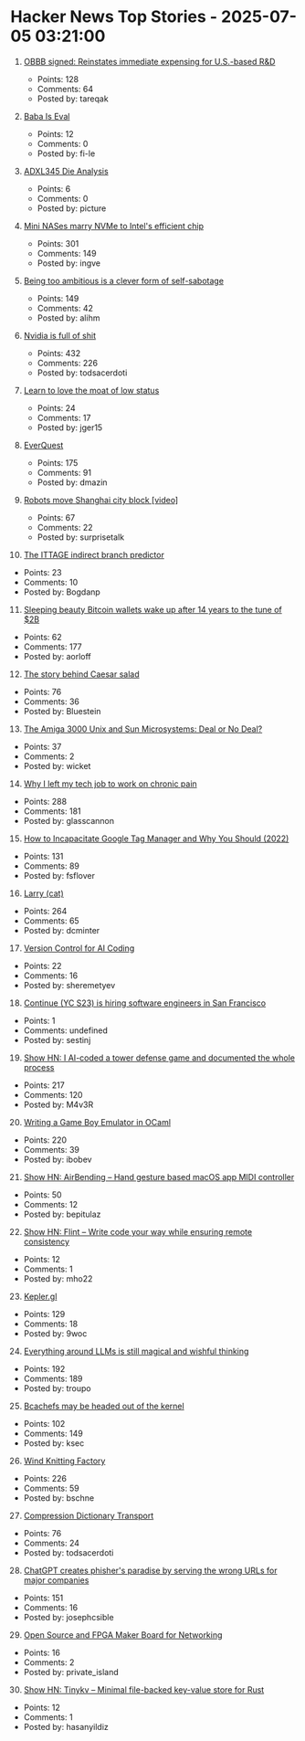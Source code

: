 # Hacker News Top Stories - 2025-07-05 03:21:00

1. [OBBB signed: Reinstates immediate expensing for U.S.-based R&D](https://www.kbkg.com/feature/house-passes-tax-bill-sending-to-president-for-signature)
   - Points: 128
   - Comments: 64
   - Posted by: tareqak

2. [Baba Is Eval](https://fi-le.net/baba/)
   - Points: 12
   - Comments: 0
   - Posted by: fi-le

3. [ADXL345 Die Analysis](https://www.tinytransistors.net/2024/08/25/adxl345/)
   - Points: 6
   - Comments: 0
   - Posted by: picture

4. [Mini NASes marry NVMe to Intel's efficient chip](https://www.jeffgeerling.com/blog/2025/mini-nases-marry-nvme-intels-efficient-chip)
   - Points: 301
   - Comments: 149
   - Posted by: ingve

5. [Being too ambitious is a clever form of self-sabotage](https://maalvika.substack.com/p/being-too-ambitious-is-a-clever-form)
   - Points: 149
   - Comments: 42
   - Posted by: alihm

6. [Nvidia is full of shit](https://blog.sebin-nyshkim.net/posts/nvidia-is-full-of-shit/)
   - Points: 432
   - Comments: 226
   - Posted by: todsacerdoti

7. [Learn to love the moat of low status](https://usefulfictions.substack.com/p/learn-to-love-the-moat-of-low-status)
   - Points: 24
   - Comments: 17
   - Posted by: jger15

8. [EverQuest](https://www.filfre.net/2025/07/everquest/)
   - Points: 175
   - Comments: 91
   - Posted by: dmazin

9. [Robots move Shanghai city block [video]](https://www.youtube.com/watch?v=7ZccC9BnT8k)
   - Points: 67
   - Comments: 22
   - Posted by: surprisetalk

10. [The ITTAGE indirect branch predictor](https://blog.nelhage.com/post/ittage-branch-predictor/)
   - Points: 23
   - Comments: 10
   - Posted by: Bogdanp

11. [Sleeping beauty Bitcoin wallets wake up after 14 years to the tune of $2B](https://www.marketwatch.com/story/sleeping-beauty-bitcoin-wallets-wake-up-after-14-years-to-the-tune-of-2-billion-79f1f11f)
   - Points: 62
   - Comments: 177
   - Posted by: aorloff

12. [The story behind Caesar salad](https://www.nationalgeographic.com/travel/article/story-behind-caesar-salad)
   - Points: 76
   - Comments: 36
   - Posted by: Bluestein

13. [The Amiga 3000 Unix and Sun Microsystems: Deal or No Deal?](https://www.datagubbe.se/amix/)
   - Points: 37
   - Comments: 2
   - Posted by: wicket

14. [Why I left my tech job to work on chronic pain](https://sailhealth.substack.com/p/why-i-left-my-tech-job-to-work-on)
   - Points: 288
   - Comments: 181
   - Posted by: glasscannon

15. [How to Incapacitate Google Tag Manager and Why You Should (2022)](https://backlit.neocities.org/incapacitate-google-tag-manager)
   - Points: 131
   - Comments: 89
   - Posted by: fsflover

16. [Larry (cat)](https://en.wikipedia.org/wiki/Larry_(cat))
   - Points: 264
   - Comments: 65
   - Posted by: dcminter

17. [Version Control for AI Coding](https://branching.app)
   - Points: 22
   - Comments: 16
   - Posted by: sheremetyev

18. [Continue (YC S23) is hiring software engineers in San Francisco](https://www.ycombinator.com/companies/continue/jobs)
   - Points: 1
   - Comments: undefined
   - Posted by: sestinj

19. [Show HN: I AI-coded a tower defense game and documented the whole process](https://github.com/maciej-trebacz/tower-of-time-game)
   - Points: 217
   - Comments: 120
   - Posted by: M4v3R

20. [Writing a Game Boy Emulator in OCaml](https://linoscope.github.io/writing-a-game-boy-emulator-in-ocaml/)
   - Points: 220
   - Comments: 39
   - Posted by: ibobev

21. [Show HN: AirBending – Hand gesture based macOS app MIDI controller](https://www.nanassound.com/products/software/airbending)
   - Points: 50
   - Comments: 12
   - Posted by: bepitulaz

22. [Show HN: Flint – Write code your way while ensuring remote consistency](https://github.com/capsulescodes/flint)
   - Points: 12
   - Comments: 1
   - Posted by: mho22

23. [Kepler.gl](https://kepler.gl/)
   - Points: 129
   - Comments: 18
   - Posted by: 9woc

24. [Everything around LLMs is still magical and wishful thinking](https://dmitriid.com/everything-around-llms-is-still-magical-and-wishful-thinking)
   - Points: 192
   - Comments: 189
   - Posted by: troupo

25. [Bcachefs may be headed out of the kernel](https://lwn.net/Articles/1027289/)
   - Points: 102
   - Comments: 149
   - Posted by: ksec

26. [Wind Knitting Factory](https://www.merelkarhof.nl/work/wind-knitting-factory)
   - Points: 226
   - Comments: 59
   - Posted by: bschne

27. [Compression Dictionary Transport](https://developer.mozilla.org/en-US/docs/Web/HTTP/Guides/Compression_dictionary_transport)
   - Points: 76
   - Comments: 24
   - Posted by: todsacerdoti

28. [ChatGPT creates phisher's paradise by serving the wrong URLs for major companies](https://www.theregister.com/2025/07/03/ai_phishing_websites/)
   - Points: 151
   - Comments: 16
   - Posted by: josephcsible

29. [Open Source and FPGA Maker Board for Networking](https://privateisland.tech/betsy)
   - Points: 16
   - Comments: 2
   - Posted by: private_island

30. [Show HN: Tinykv – Minimal file-backed key-value store for Rust](https://crates.io/crates/tinykv)
   - Points: 12
   - Comments: 1
   - Posted by: hasanyildiz

